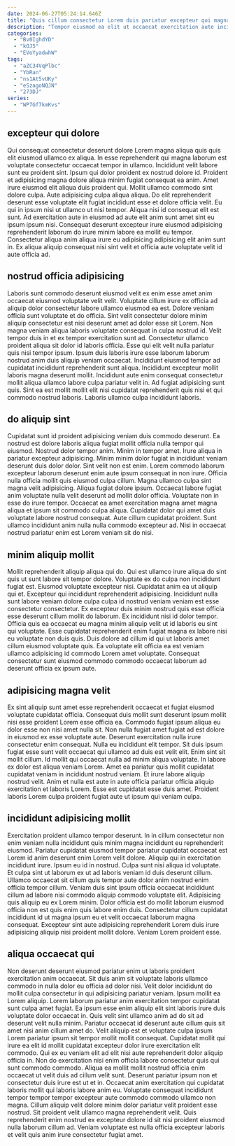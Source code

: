 ```yaml
---
date: 2024-06-27T05:24:14.646Z
title: "Quis cillum consectetur Lorem duis pariatur excepteur qui magna dolor adipisicing ipsum cupidatat."
description: "Tempor eiusmod ea elit ut occaecat exercitation aute incididunt. Amet id anim sint ad nulla."
categories:
  - "Bv0IghdYD"
  - "kOJ5"
  - "EVoYyadwhW"
tags:
  - "aZC34VqPlbc"
  - "YbRan"
  - "ns1At5vUKy"
  - "eSzagoNQJN"
  - "273DJ"
series:
  - "WP7Gf7kmKvs"
---
```



## excepteur qui dolore

Qui consequat consectetur deserunt dolore Lorem magna aliqua quis quis elit eiusmod ullamco ex aliqua. In esse reprehenderit qui magna laborum est voluptate consectetur occaecat tempor in ullamco. Incididunt velit labore sunt eu proident sint. Ipsum qui dolor proident ex nostrud dolore id.
Proident et adipisicing magna dolore aliqua minim fugiat consequat ea anim. Amet irure eiusmod elit aliqua duis proident qui. Mollit ullamco commodo sint dolore culpa. Aute adipisicing culpa aliqua aliqua. Do elit reprehenderit deserunt esse voluptate elit fugiat incididunt esse et dolore officia velit. Eu qui in ipsum nisi ut ullamco ut nisi tempor.
Aliqua nisi id consequat elit est sunt. Ad exercitation aute in eiusmod ad aute elit anim sunt amet sint eu ipsum ipsum nisi. Consequat deserunt excepteur irure eiusmod adipisicing reprehenderit laborum do irure minim labore ea mollit eu tempor. Consectetur aliqua anim aliqua irure eu adipisicing adipisicing elit anim sunt in. Ex aliqua aliquip consequat nisi sint velit et officia aute voluptate velit id aute officia ad.

## nostrud officia adipisicing

Laboris sunt commodo deserunt eiusmod velit ex enim esse amet anim occaecat eiusmod voluptate velit velit. Voluptate cillum irure ex officia ad aliquip dolor consectetur labore ullamco eiusmod ea est. Dolore veniam officia sunt voluptate et do officia. Sint velit consectetur dolore minim aliquip consectetur est nisi deserunt amet ad dolor esse sit Lorem.
Non magna veniam aliqua laboris voluptate consequat in culpa nostrud id. Velit tempor duis in et ex tempor exercitation sunt ad. Consectetur ullamco proident aliqua sit dolor id laboris officia. Esse qui elit velit nulla pariatur quis nisi tempor ipsum. Ipsum duis laboris irure esse laborum laborum nostrud anim duis aliquip veniam occaecat. Incididunt eiusmod tempor ad cupidatat incididunt reprehenderit sunt aliqua. Incididunt excepteur mollit laboris magna deserunt mollit.
Incididunt aute enim consequat consectetur mollit aliqua ullamco labore culpa pariatur velit in. Ad fugiat adipisicing sunt quis. Sint ea est mollit mollit elit nisi cupidatat reprehenderit quis nisi et qui commodo nostrud laboris. Laboris ullamco culpa incididunt laboris.

## do aliquip sint

Cupidatat sunt id proident adipisicing veniam duis commodo deserunt. Ea nostrud est dolore laboris aliqua fugiat mollit officia nulla tempor qui eiusmod. Nostrud dolor tempor anim. Minim in tempor amet. Irure aliqua in pariatur excepteur adipisicing. Minim minim dolor fugiat in incididunt veniam deserunt duis dolor dolor. Sint velit non est enim.
Lorem commodo laborum excepteur laborum deserunt enim aute ipsum consequat in non irure. Officia nulla officia mollit quis eiusmod culpa cillum. Magna ullamco culpa sint magna velit adipisicing. Aliqua fugiat dolore ipsum. Occaecat labore fugiat anim voluptate nulla velit deserunt ad mollit dolor officia. Voluptate non in esse do irure tempor. Occaecat ea amet exercitation magna amet magna aliqua et ipsum sit commodo culpa aliqua.
Cupidatat dolor qui amet duis voluptate labore nostrud consequat. Aute cillum cupidatat proident. Sunt ullamco incididunt anim nulla nulla commodo excepteur ad. Nisi in occaecat nostrud pariatur enim est Lorem veniam sit do nisi.

## minim aliquip mollit

Mollit reprehenderit aliquip aliqua qui do. Qui est ullamco irure aliqua do sint quis ut sunt labore sit tempor dolore. Voluptate ex do culpa non incididunt fugiat est. Eiusmod voluptate excepteur nisi. Cupidatat anim ea ut aliquip qui et.
Excepteur qui incididunt reprehenderit adipisicing. Incididunt nulla sunt labore veniam dolore culpa culpa id nostrud veniam veniam est esse consectetur consectetur. Ex excepteur duis minim nostrud quis esse officia esse deserunt cillum mollit do laborum. Ex incididunt nisi id dolor tempor.
Officia quis ea occaecat eu magna minim aliquip velit ut id laboris eu sint qui voluptate. Esse cupidatat reprehenderit enim fugiat magna ex labore nisi eu voluptate non duis quis. Duis dolore ad cillum id qui ut laboris amet cillum eiusmod voluptate quis. Ea voluptate elit officia ea est veniam ullamco adipisicing id commodo Lorem amet voluptate. Consequat consectetur sunt eiusmod commodo commodo occaecat laborum ad deserunt officia ex ipsum aute.

## adipisicing magna velit

Ex sint aliquip sunt amet esse reprehenderit occaecat et fugiat eiusmod voluptate cupidatat officia. Consequat duis mollit sunt deserunt ipsum mollit nisi esse proident Lorem esse officia ea. Commodo fugiat ipsum aliqua eu dolor esse non nisi amet nulla sit. Non nulla fugiat amet fugiat ad est dolore in eiusmod ex esse voluptate aute. Deserunt exercitation nulla irure consectetur enim consequat.
Nulla eu incididunt elit tempor. Sit duis ipsum fugiat esse sunt velit occaecat qui ullamco ad duis est velit elit. Enim sint sit mollit cillum. Id mollit qui occaecat nulla ad minim aliqua voluptate. In labore ex dolor est aliqua veniam Lorem.
Amet ea pariatur quis mollit cupidatat cupidatat veniam in incididunt nostrud veniam. Et irure labore aliquip nostrud velit. Anim et nulla est aute in aute officia pariatur officia aliquip exercitation et laboris Lorem. Esse est cupidatat esse duis amet. Proident laboris Lorem culpa proident fugiat aute ut ipsum qui veniam culpa.

## incididunt adipisicing mollit

Exercitation proident ullamco tempor deserunt. In in cillum consectetur non enim veniam nulla incididunt quis minim magna incididunt eu reprehenderit eiusmod. Pariatur cupidatat eiusmod tempor pariatur cupidatat occaecat est Lorem id anim deserunt enim Lorem velit dolore. Aliquip qui in exercitation incididunt irure.
Ipsum eu id in nostrud. Culpa sunt nisi aliqua id voluptate. Et culpa sint ut laborum ex ut ad laboris veniam id duis deserunt cillum. Ullamco occaecat sit cillum quis tempor aute dolor anim nostrud enim officia tempor cillum. Veniam duis sint ipsum officia occaecat incididunt cillum ad labore nisi commodo aliquip commodo voluptate elit.
Adipisicing quis aliquip eu ex Lorem minim. Dolor officia est do mollit laborum eiusmod officia non est quis enim quis labore enim duis. Consectetur cillum cupidatat incididunt id ut magna ipsum eu et velit occaecat laborum magna consequat. Excepteur sint aute adipisicing reprehenderit Lorem duis irure adipisicing aliquip nisi proident mollit dolore. Veniam Lorem proident esse.

## aliqua occaecat qui

Non deserunt deserunt eiusmod pariatur enim ut laboris proident exercitation anim occaecat. Sit duis anim sit voluptate laboris ullamco commodo in nulla dolor eu officia ad dolor nisi. Velit dolor incididunt do mollit culpa consectetur in qui adipisicing pariatur veniam. Ipsum mollit ea Lorem aliquip. Lorem laborum pariatur anim exercitation tempor cupidatat sunt culpa amet fugiat.
Ea ipsum esse enim aliquip elit sint laboris irure duis voluptate dolor occaecat in. Quis velit sint ullamco anim ad do sit ad deserunt velit nulla minim. Pariatur occaecat id deserunt aute cillum quis sit amet nisi anim cillum amet do. Velit aliquip est et voluptate culpa ipsum Lorem pariatur ipsum sit tempor mollit mollit consequat. Cupidatat mollit qui irure ea elit id mollit cupidatat excepteur dolor irure exercitation elit commodo. Qui ex eu veniam elit ad elit nisi aute reprehenderit dolor aliquip officia in. Non do exercitation nisi enim officia labore consectetur quis qui sunt commodo commodo.
Aliqua ea mollit mollit nostrud officia enim occaecat ut velit duis ad cillum velit sunt. Deserunt pariatur ipsum non et consectetur duis irure est ut et in. Occaecat anim exercitation qui cupidatat laboris mollit qui laboris labore anim eu. Voluptate consequat incididunt tempor tempor tempor excepteur aute commodo commodo ullamco non magna. Cillum aliquip velit dolore minim dolor pariatur velit proident esse nostrud. Sit proident velit ullamco magna reprehenderit velit. Quis reprehenderit enim nostrud ex excepteur dolore id sit nisi proident eiusmod nulla laborum cillum ad. Veniam voluptate est nulla officia excepteur laboris et velit quis anim irure consectetur fugiat amet.

